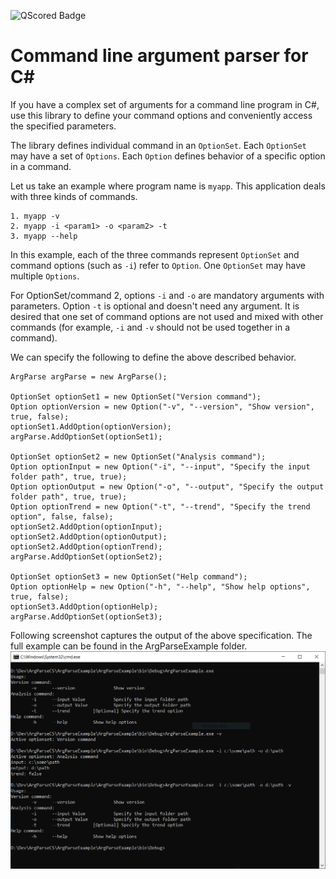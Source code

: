 ![QScored Badge](qscored.com/badge/8f5650ce13ab0d085586410771923df728cdd3f2f183d0800e7c58db362c6918/rank/)
# Command line argument parser for C\#
If you have a complex set of arguments for a command line program in C\#, use this library to define your command options and conveniently access the specified parameters.

The library defines individual command in an ```OptionSet```. Each ```OptionSet``` may have a set of ```Options```. Each ```Option``` defines behavior of a specific option in a command.

Let us take an example where program name is ```myapp```. This application deals with three kinds of commands.
```
1. myapp -v
2. myapp -i <param1> -o <param2> -t
3. myapp --help
```
In this example, each of the three commands represent ```OptionSet``` and command options (such as ```-i```) refer to ```Option```. One ```OptionSet``` may have multiple ```Options```.

For OptionSet/command 2, options ```-i``` and ```-o``` are mandatory arguments with parameters. Option ```-t``` is optional and doesn't need any argument. It is desired that one set of command options are not used and mixed with other commands (for example, ```-i``` and ```-v``` should not be used together in a command).

We can specify the following to define the above described behavior.
```
ArgParse argParse = new ArgParse();

OptionSet optionSet1 = new OptionSet("Version command");
Option optionVersion = new Option("-v", "--version", "Show version", true, false);
optionSet1.AddOption(optionVersion);
argParse.AddOptionSet(optionSet1);

OptionSet optionSet2 = new OptionSet("Analysis command");
Option optionInput = new Option("-i", "--input", "Specify the input folder path", true, true);
Option optionOutput = new Option("-o", "--output", "Specify the output folder path", true, true);
Option optionTrend = new Option("-t", "--trend", "Specify the trend option", false, false);
optionSet2.AddOption(optionInput);
optionSet2.AddOption(optionOutput);
optionSet2.AddOption(optionTrend);
argParse.AddOptionSet(optionSet2);

OptionSet optionSet3 = new OptionSet("Help command");
Option optionHelp = new Option("-h", "--help", "Show help options", true, false);
optionSet3.AddOption(optionHelp);
argParse.AddOptionSet(optionSet3);
```

Following screenshot captures the output of the above specification. The full example can be found in the ArgParseExample folder.
![Screenshot](screenshot.PNG)
